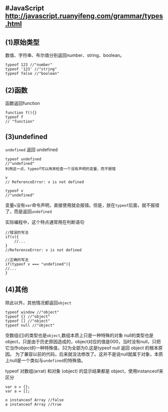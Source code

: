 #JavaScript
http://javascript.ruanyifeng.com/grammar/types.html
---
(1)原始类型
-
数值、字符串、布尔值分别返回number、string、boolean。

	typeof 123 //"number"
	typeof '123' //"string"
	typeof false //"boolean"
(2)函数
-
函数返回function

	function f(){}
	typeof f
	// "function"

(3)undefined
-
`undefined` 返回 undefined

	typeof undefined
	//"undefined"
	利用这一点，typeof可以用来检查一个没有声明的变量，而不报错

	v
	// ReferenceError: v is not defined

	typeof v
	//"undefined"

变量`v`没有`var`命令声明，直接使用就会报错。但是，放在`typeof`后面，就不报错了，而是返回`undefined`

实际编程中，这个特点通常用在判断语句

	//错误的写法
	if(v){
		//...
	}
	//ReferenceError: v is not defined
	
	//正确的写法
	if(typeof v === "undefined"){
	//...
	}



(4)其他
-
除此以外，其他情况都返回`object`

	typeof window //"object"
	typeof {} //"object"
	typeof [] //"object"
	typeof null //"object"

空数组([])的类型也是`object`,数组本质上只是一种特殊的对象
null的类型也是object，只是由于历史原因造成的，object对应的值是000，当时没有null，只把它当作object的一种特殊值，32为全部为0.这是typeof null 返回 object 的根本原因。
为了兼容以前的代码，后来就没法修改了。这并不是说null就属于对象，本质上null是一个类似与`undefined`的特殊值。

typeof 对数组(arrat) 和对象 (object) 的显示结果都是 object，使用instanceof来区分

	var o = {};
	var a = [];
	
	o instanceof Array //false
	a instanceof Array //true